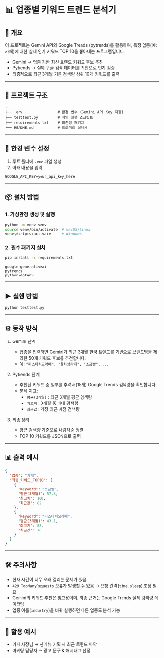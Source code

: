 # 📊 업종별 키워드 트렌드 분석기

## 🚀 개요
이 프로젝트는 Gemini API와 Google Trends (pytrends)를 활용하여,
특정 업종(예: 카페)에 대한 실제 인기 키워드 TOP 10을 뽑아내는 프로그램입니다.

- Gemini → 업종 기반 최신 트렌드 키워드 후보 추천
- Pytrends → 실제 구글 검색 데이터를 기반으로 인기 검증
- 최종적으로 최근 3개월 기준 검색량 상위 10개 키워드를 출력

---

## 📂 프로젝트 구조
```
.
├── .env                # 환경 변수 (Gemini API Key 저장)
├── testtest.py         # 메인 실행 스크립트
├── requirements.txt    # 의존성 패키지
└── README.md           # 프로젝트 설명서
```

---

## 🔑 환경 변수 설정
1. 루트 폴더에 `.env` 파일 생성
2. 아래 내용을 입력
```
GOOGLE_API_KEY=your_api_key_here
```

---

## 📦 설치 방법

### 1. 가상환경 생성 및 실행
```bash
python -m venv venv
source venv/bin/activate  # macOS/Linux
venv\Scripts\activate     # Windows
```

### 2. 필수 패키지 설치
```bash
pip install -r requirements.txt
```

```
google-generativeai
pytrends
python-dotenv
```

---

## ▶️ 실행 방법
```bash
python testtest.py
```

---

## ⚙️ 동작 방식
1. Gemini 단계
   - 업종을 입력하면 Gemini가 최근 3개월 한국 트렌드를 기반으로
     브랜드명을 제외한 50개 키워드 후보를 추천합니다.
   - 예: `"피스타치오라떼", "말차샷라떼", "소금빵", ...`

2. Pytrends 단계
   - 추천된 키워드 중 일부를 추려서(15개) Google Trends 검색량을 확인합니다.
   - 분석 지표:
     - `평균(3개월)` : 최근 3개월 평균 검색량
     - `최고치` : 3개월 중 최대 검색량
     - `최근값` : 가장 최근 시점 검색량

3. 최종 정리
   - 평균 검색량 기준으로 내림차순 정렬
   - TOP 10 키워드를 JSON으로 출력

---

## 📊 출력 예시
```json
{
  "업종": "카페",
  "최종_키워드_TOP10": [
    {
      "keyword": "소금빵",
      "평균(3개월)": 57.3,
      "최고치": 100,
      "최근값": 82
    },
    {
      "keyword": "피스타치오라떼",
      "평균(3개월)": 43.1,
      "최고치": 88,
      "최근값": 76
    }
  ]
}
```

---

## 🛠️ 주의사항
- 현재 시간이 너무 오래 걸리는 문제가 있음.
- `429 TooManyRequests` 오류가 발생할 수 있음 → 요청 간격(`time.sleep`) 조정 필요
- Gemini의 키워드 추천은 참고용이며, 최종 근거는 Google Trends 실제 검색량 데이터임
- 업종 이름(`industry`)을 바꿔 실행하면 다른 업종도 분석 가능

---

## 📌 활용 예시
- 카페 사장님 → 신메뉴 기획 시 최근 트렌드 파악
- 마케팅 담당자 → 광고 문구 & 해시태그 선정